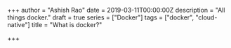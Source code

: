 +++
author = "Ashish Rao"
date = 2019-03-11T00:00:00Z
description = "All things docker."
draft = true
series = ["Docker"]
tags = ["docker", "cloud-native"]
title = "What is docker?"

+++
